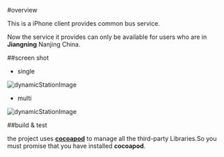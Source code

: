 #overview

This is a iPhone client provides common bus service. <br />

Now the service it provides  can only be available for users who are in **Jiangning** Nanjing China.

##screen shot

* single

![dynamicStationImage](http://img.my.csdn.net/uploads/201306/10/1370848332_5953.png)

* multi

![dynamicStationImage](http://img.my.csdn.net/uploads/201306/10/1370853465_9965.png)

##build & test

the project uses **[cocoapod](http://cocoapods.org/)** to manage all the third-party Libraries.So you must promise that you have installed **cocoapod**.


